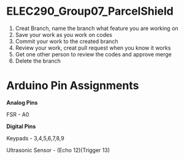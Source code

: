 # ELEC290_Group07_ParcelShield
1. Creat Branch, name the branch what feature you are working on
2. Save your work as you work on codes
3. Commit your work to the created branch
4. Review your work, creat pull request when you know it works
5. Get one other person to review the codes and approve merge
6. Delete the branch


# Arduino Pin Assignments
**Analog Pins**

FSR - A0

   
**Digital Pins**

Keypads - 3,4,5,6,7,8,9

Ultrasonic Sensor - (Echo 12)(Trigger 13)
